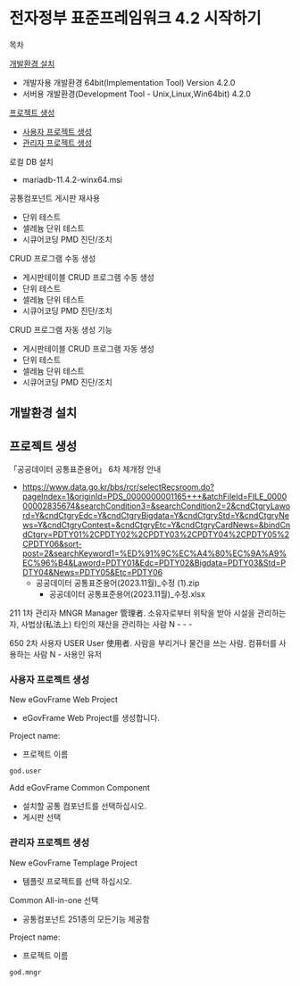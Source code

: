 # 전자정부 표준프레임워크 4.2 시작하기

목차

[개발환경 설치](#개발환경-설치)
- 개발자용 개발환경 64bit(Implementation Tool) Version 4.2.0
- 서버용 개발환경(Development Tool - Unix,Linux,Win64bit) 4.2.0

[프로젝트 생성](#프로젝트-생성)
- [사용자 프로젝트 생성](#사용자-프로젝트-생성)
- [관리자 프로젝트 생성](#관리자-프로젝트-생성)

로컬 DB 설치
- mariadb-11.4.2-winx64.msi

공통컴포넌트 게시판 재사용
- 단위 테스트
- 셀레늄 단위 테스트
- 시큐어코딩 PMD 진단/조치

CRUD 프로그램 수동 생성
- 게시판테이블 CRUD 프로그램 수동 생성
- 단위 테스트
- 셀레늄 단위 테스트
- 시큐어코딩 PMD 진단/조치

CRUD 프로그램 자동 생성 기능
- 게시판테이블 CRUD 프로그램 자동 생성
- 단위 테스트
- 셀레늄 단위 테스트
- 시큐어코딩 PMD 진단/조치

## 개발환경 설치

## 프로젝트 생성

「공공데이터 공통표준용어」 6차 제개정 안내
- https://www.data.go.kr/bbs/rcr/selectRecsroom.do?pageIndex=1&originId=PDS_0000000001165+++&atchFileId=FILE_000000002835674&searchCondition3=&searchCondition2=2&cndCtgryLaword=Y&cndCtgryEdc=Y&cndCtgryBigdata=Y&cndCtgryStd=Y&cndCtgryNews=Y&cndCtgryContest=&cndCtgryEtc=Y&cndCtgryCardNews=&bindCndCtgry=PDTY01%2CPDTY02%2CPDTY03%2CPDTY04%2CPDTY05%2CPDTY06&sort-post=2&searchKeyword1=%ED%91%9C%EC%A4%80%EC%9A%A9%EC%96%B4&Laword=PDTY01&Edc=PDTY02&Bigdata=PDTY03&Std=PDTY04&News=PDTY05&Etc=PDTY06
  - 공공데이터 공통표준용어(2023.11월)_수정 (1).zip
    - 공공데이터 공통표준용어(2023.11월)_수정.xlsx

211	1차	관리자	MNGR	Manager	管理者. 소유자로부터 위탁을 받아 시설을 관리하는 자, 사법상(私法上) 타인의 재산을 관리하는 사람	N	-	-	-

650	2차	사용자	USER	User	使用者. 사람을 부리거나 물건을 쓰는 사람. 컴퓨터를 사용하는 사람	N	-	사용인	유저

### 사용자 프로젝트 생성

New eGovFrame Web Project
- eGovFrame Web Project를 생성합니다.

Project name:
- 프로젝트 이름
```
god.user
```

Add eGovFrame Common Component
- 설치할 공통 컴포넌트를 선택하십시오.
- 게시판 선택

### 관리자 프로젝트 생성

New eGovFrame Templage Project
- 템플릿 프로젝트를 선택 하십시오.

Common All-in-one 선택
- 공통컴포넌트 251종의 모든기능 제공함

Project name:
- 프로젝트 이름
```
god.mngr
```
